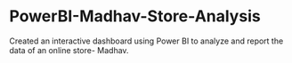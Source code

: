 # PowerBI-Madhav-Store-Analysis
Created an interactive dashboard using Power BI to analyze and report the data of an online store- Madhav. 
